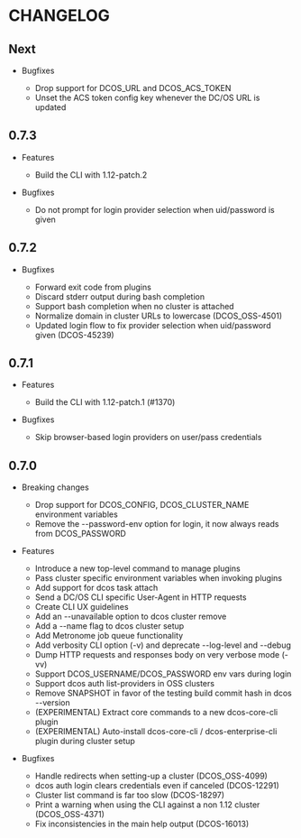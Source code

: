 # CHANGELOG

## Next

* Bugfixes

  * Drop support for DCOS_URL and DCOS_ACS_TOKEN
  * Unset the ACS token config key whenever the DC/OS URL is updated

## 0.7.3

* Features

  * Build the CLI with 1.12-patch.2

* Bugfixes

  * Do not prompt for login provider selection when uid/password is given

## 0.7.2

* Bugfixes

  * Forward exit code from plugins
  * Discard stderr output during bash completion
  * Support bash completion when no cluster is attached
  * Normalize domain in cluster URLs to lowercase (DCOS_OSS-4501)
  * Updated login flow to fix provider selection when uid/password given (DCOS-45239)

## 0.7.1

* Features

  * Build the CLI with 1.12-patch.1 (#1370)

* Bugfixes

  * Skip browser-based login providers on user/pass credentials

## 0.7.0

* Breaking changes

  * Drop support for DCOS_CONFIG, DCOS_CLUSTER_NAME environment variables
  * Remove the --password-env option for login, it now always reads from DCOS_PASSWORD

* Features

  * Introduce a new top-level command to manage plugins
  * Pass cluster specific environment variables when invoking plugins
  * Add support for dcos task attach
  * Send a DC/OS CLI specific User-Agent in HTTP requests
  * Create CLI UX guidelines
  * Add an --unavailable option to dcos cluster remove
  * Add a --name flag to dcos cluster setup
  * Add Metronome job queue functionality
  * Add verbosity CLI option (-v) and deprecate --log-level and --debug
  * Dump HTTP requests and responses body on very verbose mode (-vv)
  * Support DCOS_USERNAME/DCOS_PASSWORD env vars during login
  * Support dcos auth list-providers in OSS clusters
  * Remove SNAPSHOT in favor of the testing build commit hash in dcos --version
  * (EXPERIMENTAL) Extract core commands to a new dcos-core-cli plugin
  * (EXPERIMENTAL) Auto-install dcos-core-cli / dcos-enterprise-cli plugin during cluster setup

* Bugfixes

  * Handle redirects when setting-up a cluster (DCOS_OSS-4099)
  * dcos auth login clears credentials even if canceled (DCOS-12291)
  * Cluster list command is far too slow (DCOS-18297)
  * Print a warning when using the CLI against a non 1.12 cluster (DCOS_OSS-4371)
  * Fix inconsistencies in the main help output (DCOS-16013)
